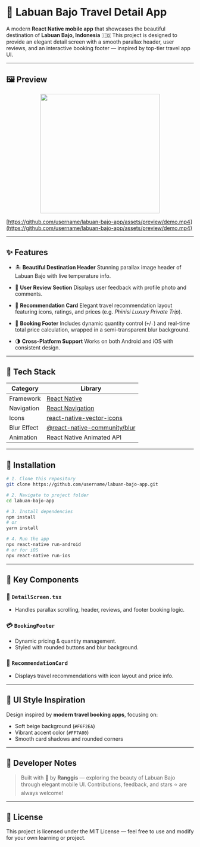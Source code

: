 # 🌴 Labuan Bajo Travel Detail App

A modern **React Native mobile app** that showcases the beautiful destination of **Labuan Bajo, Indonesia** 🇮🇩
This project is designed to provide an elegant detail screen with a smooth parallax header, user reviews, and an interactive booking footer — inspired by top-tier travel app UI.

---

## 🖼️ Preview

<p align="center">
  <img src="assets/preview/labuanbajo-ui.png" width="320" />
</p>

[https://github.com/username/labuan-bajo-app/assets/preview/demo.mp4](https://github.com/username/labuan-bajo-app/assets/preview/demo.mp4)

---

## ✨ Features

* 🏝️ **Beautiful Destination Header**
  Stunning parallax image header of Labuan Bajo with live temperature info.

* 💬 **User Review Section**
  Displays user feedback with profile photo and comments.

* 🧭 **Recommendation Card**
  Elegant travel recommendation layout featuring icons, ratings, and prices (e.g. *Phinisi Luxury Private Trip*).

* 🤮 **Booking Footer**
  Includes dynamic quantity control (`+`/`-`) and real-time total price calculation, wrapped in a semi-transparent blur background.

* 🌗 **Cross-Platform Support**
  Works on both Android and iOS with consistent design.

---

## 🔧 Tech Stack

| Category    | Library                                                                           |
| ----------- | --------------------------------------------------------------------------------- |
| Framework   | [React Native](https://reactnative.dev/)                                          |
| Navigation  | [React Navigation](https://reactnavigation.org/)                                  |
| Icons       | [react-native-vector-icons](https://github.com/oblador/react-native-vector-icons) |
| Blur Effect | [@react-native-community/blur](https://github.com/react-native-masked-view/blur)  |
| Animation   | React Native Animated API                                                         |

---

## 🚀 Installation

```bash
# 1. Clone this repository
git clone https://github.com/username/labuan-bajo-app.git

# 2. Navigate to project folder
cd labuan-bajo-app

# 3. Install dependencies
npm install
# or
yarn install

# 4. Run the app
npx react-native run-android
# or for iOS
npx react-native run-ios
```

---

## 🧬 Key Components

### 📸 `DetailScreen.tsx`

* Handles parallax scrolling, header, reviews, and footer booking logic.

### 💳 `BookingFooter`

* Dynamic pricing & quantity management.
* Styled with rounded buttons and blur background.

### 🚥 `RecommendationCard`

* Displays travel recommendations with icon layout and price info.

---

## 🧘‍ UI Style Inspiration

Design inspired by **modern travel booking apps**, focusing on:

* Soft beige background (`#F6F2EA`)
* Vibrant accent color (`#FF7A00`)
* Smooth card shadows and rounded corners

---

## 🧠 Developer Notes

> Built with 💖 by **Ranggis** — exploring the beauty of Labuan Bajo through elegant mobile UI.
> Contributions, feedback, and stars ⭐ are always welcome!

---

## 📜 License

This project is licensed under the MIT License — feel free to use and modify for your own learning or project.
